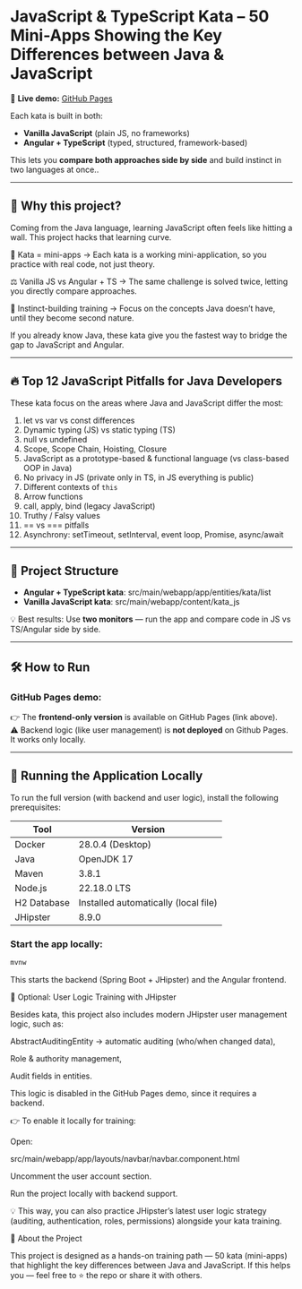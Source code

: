 # JavaScript & TypeScript Kata – 50 Mini-Apps Showing the Key Differences between Java & JavaScript

🔗 **Live demo:** [GitHub Pages](https://piotrzielonka.github.io/JavaScript-TypeScript-Kata/)

Each kata is built in both:

- **Vanilla JavaScript** (plain JS, no frameworks)
- **Angular + TypeScript** (typed, structured, framework-based)

This lets you **compare both approaches side by side** and build instinct in two languages at once..

---

## 🎯 Why this project?

Coming from the Java language, learning JavaScript often feels like hitting a wall. This project hacks that learning curve.

🧩 Kata = mini-apps → Each kata is a working mini-application, so you practice with real code, not just theory.

⚖️ Vanilla JS vs Angular + TS → The same challenge is solved twice, letting you directly compare approaches.

🧠 Instinct-building training → Focus on the concepts Java doesn’t have, until they become second nature.

If you already know Java, these kata give you the fastest way to bridge the gap to JavaScript and Angular.

---

## 🔥 Top 12 JavaScript Pitfalls for Java Developers

These kata focus on the areas where Java and JavaScript differ the most:

1. let vs var vs const differences
2. Dynamic typing (JS) vs static typing (TS)
3. null vs undefined
4. Scope, Scope Chain, Hoisting, Closure
5. JavaScript as a prototype-based & functional language (vs class-based OOP in Java)
6. No privacy in JS (private only in TS, in JS everything is public)
7. Different contexts of `this`
8. Arrow functions
9. call, apply, bind (legacy JavaScript)
10. Truthy / Falsy values
11. == vs === pitfalls
12. Asynchrony: setTimeout, setInterval, event loop, Promise, async/await

---

## 📂 Project Structure

- **Angular + TypeScript kata**: src/main/webapp/app/entities/kata/list
- **Vanilla JavaScript kata**: src/main/webapp/content/kata_js

💡 Best results: Use **two monitors** — run the app and compare code in JS vs TS/Angular side by side.

---

## 🛠️ How to Run

### GitHub Pages demo:

👉 The **frontend-only version** is available on GitHub Pages (link above).  
⚠️ Backend logic (like user management) is **not deployed** on Github Pages. It works only locally.

---

## 🧪 Running the Application Locally

To run the full version (with backend and user logic), install the following prerequisites:

| Tool        | Version                              |
| ----------- | ------------------------------------ |
| Docker      | 28.0.4 (Desktop)                     |
| Java        | OpenJDK 17                           |
| Maven       | 3.8.1                                |
| Node.js     | 22.18.0 LTS                          |
| H2 Database | Installed automatically (local file) |
| JHipster    | 8.9.0                                |

### Start the app locally:

```bash
mvnw
```

This starts the backend (Spring Boot + JHipster) and the Angular frontend.

🔑 Optional: User Logic Training with JHipster

Besides kata, this project also includes modern JHipster user management logic, such as:

AbstractAuditingEntity → automatic auditing (who/when changed data),

Role & authority management,

Audit fields in entities.

This logic is disabled in the GitHub Pages demo, since it requires a backend.

👉 To enable it locally for training:

Open:

src/main/webapp/app/layouts/navbar/navbar.component.html

Uncomment the user account section.

Run the project locally with backend support.

💡 This way, you can also practice JHipster’s latest user logic strategy (auditing, authentication, roles, permissions) alongside your kata training.

👤 About the Project

This project is designed as a hands-on training path — 50 kata (mini-apps) that highlight the key differences between Java and JavaScript. If this helps you — feel free to ⭐ the repo or share it with others.

